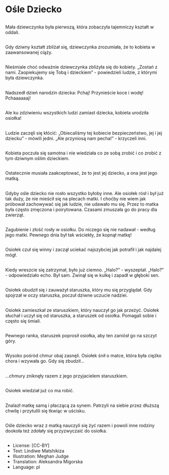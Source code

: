 # Ośle Dziecko

##
Mała dziewczynka była pierwszą, która zobaczyła tajemniczy kształt w oddali.

##
Gdy dziwny kształt zbliżał się, dziewczynka zrozumiała, że to kobieta w zaawansowanej ciąży.

##
Nieśmiale choć odważnie dziewczynka zbliżyła się do kobiety. „Zostań z nami. Zaopiekujemy się Tobą i dzieckiem” - powiedzieli ludzie, z którymi była dziewczynka.

##
Nadszedł dzień narodzin dziecka: Pchaj! Przynieście koce i wodę! Pchaaaaaaj!

##
Ale ku zdziwieniu wszystkich ludzi zamiast dziecka, kobieta urodziła osiołka!

##
Ludzie zaczęli się kłócić: „Obiecaliśmy tej kobiecie bezpieczeństwo, jej i jej dziecku” - mówili jedni. „Ale przyniosą nam pecha!” - krzyczeli inni.

##
Kobieta poczuła się samotna i nie wiedziała co ze sobą zrobić i co zrobić z tym dziwnym oślim dzieckiem.

##
Ostatecznie musiała zaakceptować, że to jest jej dziecko, a ona jest jego matką.

##
Gdyby ośle dziecko nie rosło wszystko byłoby inne. Ale osiołek rósł i był już tak duży, że nie mieścił się na plecach matki. I choćby nie wiem jak próbował zachowywać się jak ludzie, nie udawało mu się. Przez to matka była często zmęczona i poirytowana. Czasami zmuszała go do pracy dla zwierząt.

##
Zagubienie i złość rosły w osiołku. Do niczego się nie nadawał - według jego matki. Pewnego dnia był tak wściekły, że kopnął matkę!

##
Osiołek czuł się winny i zaczął uciekać najszybciej jak potrafił i jak najdalej mógł.

##
Kiedy wreszcie się zatrzymał, było już ciemno. „Halo?” - wyszeptał. „Halo?” - odpowiedziało echo. Był sam. Zwinął się w kulkę i zapadł w głęboki sen.

##
Osiołek obudził się i zauważył staruszka, który mu się przyglądał. Gdy spojrzał w oczy staruszka, poczuł dziwne uczucie nadziei.

##
Osiołek zamieszkał ze staruszkiem, który nauczył go jak przeżyć. Osiołek słuchał i uczył się od staruszka, a staruszek od osiołka. Pomagali sobie i często się śmiali.

##
Pewnego ranka, staruszek poprosił osiołka, aby ten zaniósł go na szczyt góry.

##
Wysoko pośród chmur obaj zasnęli. Osiołek śnił o matce, która była ciężko chora i wzywała go. Gdy się zbudził...

##
...chmury zniknęły razem z jego przyjacielem staruszkiem.

##
Osiołek wiedział już co ma robić.

##
Znalazł matkę samą i płaczącą za synem. Patrzyli na siebie przez dłuższą chwilę i przytulili się tkwiąc w uścisku.

##
Ośle dziecko wraz z matką nauczyli się żyć razem i powoli inne rodziny dookoła też zdołały się przyzwyczaić do osiołka.

##
* License: [CC-BY]
* Text: Lindiwe Matshikiza
* Illustration: Meghan Judge
* Translation: Aleksandra Migorska
* Language: pl
